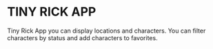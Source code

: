 
# TINY RICK APP

Tiny Rick App you can display locations and characters. You can filter characters by status and add characters to favorites.

